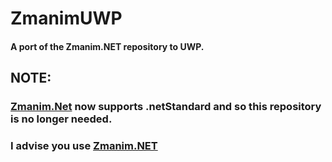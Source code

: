 # ZmanimUWP

#### A port of the Zmanim.NET repository to UWP.

## NOTE:
### [Zmanim.Net](https://github.com/Yitzchok/Zmanim) now supports .netStandard and so this repository is no longer needed.
### I advise you use [Zmanim.NET](https://github.com/Yitzchok/Zmanim)
